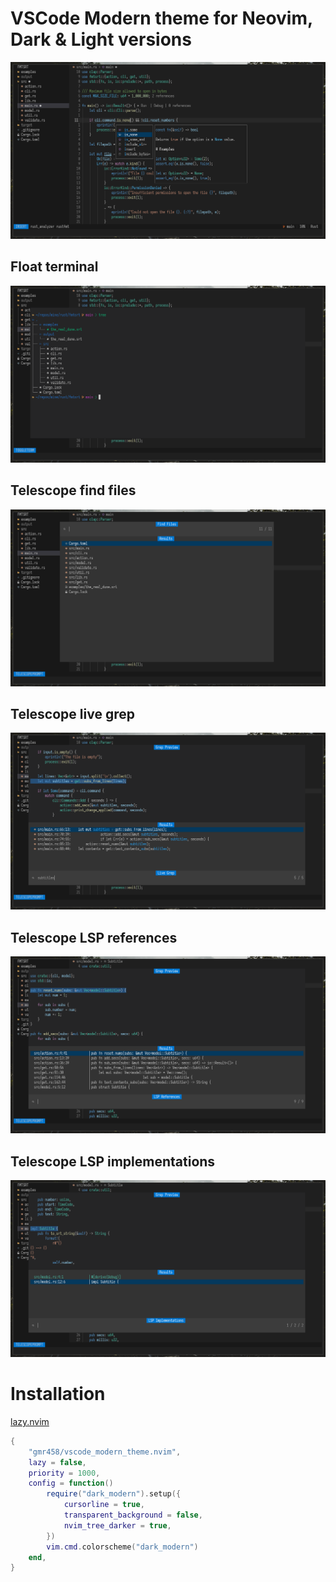 # VSCode Modern theme for Neovim, Dark & Light versions

![screenshot-01](./screenshots/01.png)

## Float terminal
![screenshot-02](./screenshots/02.png)

## Telescope find files
![screenshot-03](./screenshots/03.png)

## Telescope live grep
![screenshot-04](./screenshots/04.png)

## Telescope LSP references
![screenshot-05](./screenshots/05.png)

## Telescope LSP implementations
![screenshot-06](./screenshots/06.png)

# Installation

[lazy.nvim](https://github.com/folke/lazy.nvim)
```lua
{
    "gmr458/vscode_modern_theme.nvim",
    lazy = false,
    priority = 1000,
    config = function()
        require("dark_modern").setup({
            cursorline = true,
            transparent_background = false,
            nvim_tree_darker = true,
        })
        vim.cmd.colorscheme("dark_modern")
    end,
}
```
